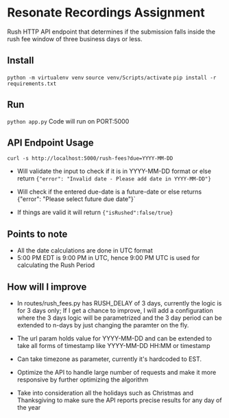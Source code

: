 # Resonate Recordings Assignment

Rush HTTP API endpoint that determines if the submission falls inside the rush fee window of three business days or less.

## Install

``python -m virtualenv venv``
``source venv/Scripts/activate``
``pip install -r requirements.txt``

## Run


``python app.py``
Code will run on PORT:5000


## API Endpoint Usage
``curl -s http://localhost:5000/rush-fees?due=YYYY-MM-DD`` 
- Will validate the input to check if it is in YYYY-MM-DD format or else return `{"error": "Invalid date - Please add date in YYYY-MM-DD"}`

- Will check if the entered due-date is a future-date or else returns {"error": "Please select future due date"}`

- If things are valid it will return `{"isRushed":false/true}`

## Points to note
- All the date calculations are done in UTC format
- 5:00 PM EDT is 9:00 PM in UTC, hence 9:00 PM UTC is used for calculating the Rush Period


## How will I improve

- In routes/rush_fees.py has RUSH_DELAY of 3 days, currently the logic is for 3 days only; If I get a chance to improve, I will add a configuration where the 3 days logic will be parametrized and the 3 day period can be extended to n-days by just changing the paramter on the fly.

- The url param holds value for YYYY-MM-DD and can be extended to take all forms of timestamp like YYYY-MM-DD HH:MM or timestamp

- Can take timezone as parameter, currently it's hardcoded to EST.

- Optimize the API to handle large number of requests and make it more responsive by further optimizing the algorithm

- Take into consideration all the holidays such as Christmas and Thanksgiving to make sure the API reports precise results for any day of the year